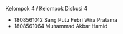 Kelompok 4 / Kelompok Diskusi 4
- 1808561012 Sang Putu Febri Wira Pratama
- 1808561064 Muhammad Akbar Hamid